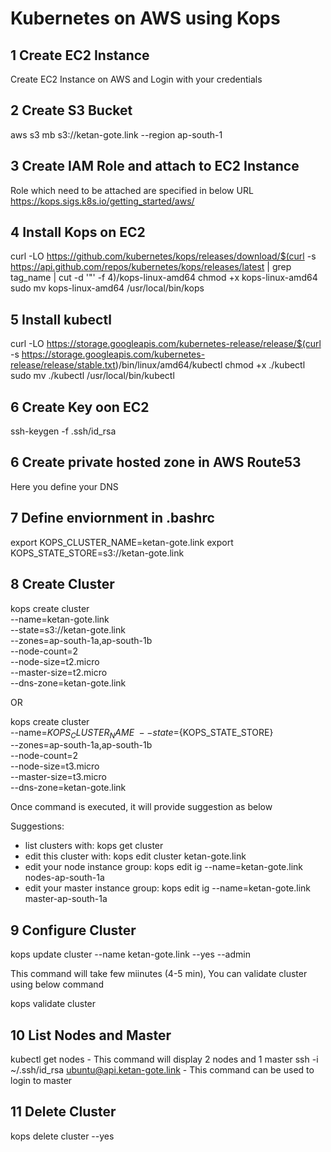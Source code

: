 
# Kubernetes on AWS using Kops

## 1 Create EC2 Instance
Create EC2 Instance on AWS and Login with your credentials

## 2 Create S3 Bucket 
aws s3 mb s3://ketan-gote.link --region ap-south-1

## 3 Create IAM Role and attach to EC2 Instance
Role which need to be attached are specified in below URL
https://kops.sigs.k8s.io/getting_started/aws/

## 4 Install Kops on EC2
curl -LO https://github.com/kubernetes/kops/releases/download/$(curl -s https://api.github.com/repos/kubernetes/kops/releases/latest | grep tag_name | cut -d '"' -f 4)/kops-linux-amd64
chmod +x kops-linux-amd64
sudo mv kops-linux-amd64 /usr/local/bin/kops

## 5 Install kubectl
curl -LO https://storage.googleapis.com/kubernetes-release/release/$(curl -s https://storage.googleapis.com/kubernetes-release/release/stable.txt)/bin/linux/amd64/kubectl
chmod +x ./kubectl
sudo mv ./kubectl /usr/local/bin/kubectl

## 6 Create Key oon EC2
ssh-keygen -f .ssh/id_rsa

## 6 Create private hosted zone in AWS Route53
Here you define your DNS 

## 7 Define enviornment in .bashrc

export KOPS_CLUSTER_NAME=ketan-gote.link
export KOPS_STATE_STORE=s3://ketan-gote.link

## 8 Create Cluster

kops create cluster \
--name=ketan-gote.link \
--state=s3://ketan-gote.link \
--zones=ap-south-1a,ap-south-1b \
--node-count=2 \
--node-size=t2.micro \
--master-size=t2.micro \
--dns-zone=ketan-gote.link

OR


kops create cluster \
--name=${KOPS_CLUSTER_NAME} \
--state=${KOPS_STATE_STORE} \
--zones=ap-south-1a,ap-south-1b \
--node-count=2 \
--node-size=t3.micro \
--master-size=t3.micro \
--dns-zone=ketan-gote.link

Once command is executed, it will provide suggestion as below

Suggestions:
 * list clusters with: kops get cluster
 * edit this cluster with: kops edit cluster ketan-gote.link
 * edit your node instance group: kops edit ig --name=ketan-gote.link nodes-ap-south-1a
 * edit your master instance group: kops edit ig --name=ketan-gote.link master-ap-south-1a

## 9 Configure Cluster

kops update cluster --name ketan-gote.link --yes --admin

This command will take few miinutes (4-5 min), You can validate cluster using below command

kops validate cluster

## 10 List Nodes and Master
kubectl get nodes - This command will display 2 nodes and 1 master
ssh -i ~/.ssh/id_rsa ubuntu@api.ketan-gote.link - This command can be used to login to master

## 11 Delete Cluster

kops delete cluster  --yes



